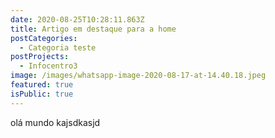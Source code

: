 ```yaml
---
date: 2020-08-25T10:28:11.863Z
title: Artigo em destaque para a home
postCategories:
  - Categoria teste
postProjects:
  - Infocentro3
image: /images/whatsapp-image-2020-08-17-at-14.40.18.jpeg
featured: true
isPublic: true
---
```

olá mundo kajsdkasjd
